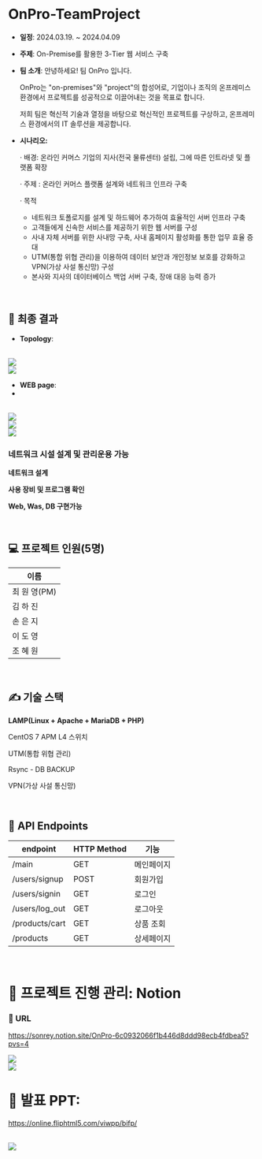 
<br>

# OnPro-TeamProject

- **일정**: 2024.03.19. ~ 2024.04.09
- **주제**: On-Premise를 활용한 3-Tier 웹 서비스 구축
- **팀 소개**: 안녕하세요! 팀 OnPro 입니다.
    
    OnPro는 "on-premises"와 "project"의 합성어로, 기업이나 조직의 온프레미스 환경에서 프로젝트를 성공적으로 이끌어내는 것을 목표로 합니다. 
    
    저희 팀은 혁신적 기술과 열정을 바탕으로 혁신적인 프로젝트를 구상하고, 온프레미스 환경에서의 IT 솔루션을 제공합니다.
    
- **시나리오:**
    
     · 배경: 온라인 커머스 기업의 지사(전국 물류센터) 설립, 그에 따른 인트라넷 및 플랫폼 확장
    
    · 주제 : 온라인 커머스 플랫폼 설계와 네트워크 인프라 구축
    
    · 목적
    - 네트워크 토폴로지를 설계 및 하드웨어 추가하여 효율적인 서버 인프라 구축
    - 고객들에게 신속한 서비스를 제공하기 위한 웹 서버를 구성
    - 사내 자체 서버를 위한 사내망 구축, 사내 홈페이지 활성화를 통한 업무 효율 증대
    - UTM(통합 위협 관리)을 이용하여 데이터 보안과 개인정보 보호를 강화하고
    VPN(가상 사설 통신망) 구성
    - 본사와 지사의 데이터베이스 백업 서버 구축, 장애 대응 능력 증가
    

<br>

## 🔖 최종 결과
- **Topology**:

<br>

<img src="https://github.com/rey265/OnPro/blob/main/onpro%20image/%EC%B5%9C%EC%A2%85%20%ED%86%A0%ED%8F%B4%EB%A1%9C%EC%A7%80.png">

<br>

<img src="https://github.com/rey265/OnPro/blob/main/onpro%20image/%EC%B5%9C%EC%A2%85.png">

<br>

- **WEB page**:
- 
<br>

<img src="[https://github.com/rey265/OnPro/blob/main/onpro%20image/%EC%B5%9C%EC%A2%85.png](https://github.com/rey265/OnPro/blob/main/onpro%20image/onpro_screenshots/onpro_home_page.png)">

<br>
<img src="[https://github.com/rey265/OnPro/blob/main/onpro%20image/%EC%B5%9C%EC%A2%85.png](https://github.com/rey265/OnPro/blob/main/onpro%20image/onpro_screenshots/onpro_sign-in_page.png)">
<br>

<img src="[https://github.com/rey265/OnPro/blob/main/onpro%20image/%EC%B5%9C%EC%A2%85.png](https://github.com/rey265/OnPro/blob/main/onpro%20image/onpro_screenshots/onpro_sign-in_page.png)">

<br>

### 네트워크 시설 설계 및 관리운용 가능

**네트워크 설계**

**사용 장비 및 프로그램 확인**

**Web, Was, DB 구현가능**

<br>

## 💻 프로젝트 인원(5명)

| 이름 |
| --- |
| 최 원 영(PM) |
| 김 하 진 |
| 손 은 지 |
| 이 도 영 |
| 조 혜 원 |

<br>

## ✍ 기술 스택

**LAMP(Linux + Apache + MariaDB + PHP)**

CentOS 7 APM   L4 스위치

UTM(통합 위협 관리)

Rsync - DB BACKUP 

VPN(가상 사설 통신망)


<br>

## 🎯 API Endpoints

| endpoint | HTTP Method | 기능 |
| --- | --- | --- |
| /main | GET | 메인페이지 |
| /users/signup | POST | 회원가입 |
| /users/signin | GET | 로그인 |
| /users/log_out | GET | 로그아웃 |
| /products/cart | GET | 상품 조회 |
| /products | GET | 상세페이지 |

<br>

# 📝 프로젝트 진행 관리: Notion

### 🔗 URL
https://sonrey.notion.site/OnPro-6c0932066f1b446d8ddd98ecb4fdbea5?pvs=4

<img src="https://github.com/rey265/OnPro/blob/main/onpro%20image/Untitled.png">

<br>

<img src="https://github.com/rey265/OnPro/blob/main/onpro%20image/1png.png">
<br>

# 📝 발표 PPT:

https://online.fliphtml5.com/viwpp/bifp/

<br>

<img src="https://github.com/rey265/OnPro/blob/main/onpro%20image/onpro.png">
